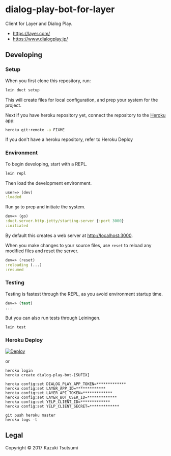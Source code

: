 # dialog-play-bot-for-layer

Client for Layer and Dialog Play.

* https://layer.com/
* https://www.dialogplay.jp/

## Developing

### Setup

When you first clone this repository, run:

```sh
lein duct setup
```

This will create files for local configuration, and prep your system
for the project.

Next if you have heroku repository yet,
connect the repository to the [Heroku][] app:

```sh
heroku git:remote -a FIXME
```

[heroku]: https://www.heroku.com/

If you don't have a heroku repository,
refer to Heroku Deploy

### Environment

To begin developing, start with a REPL.

```sh
lein repl
```

Then load the development environment.

```clojure
user=> (dev)
:loaded
```

Run `go` to prep and initiate the system.

```clojure
dev=> (go)
:duct.server.http.jetty/starting-server {:port 3000}
:initiated
```

By default this creates a web server at <http://localhost:3000>.

When you make changes to your source files, use `reset` to reload any
modified files and reset the server.

```clojure
dev=> (reset)
:reloading (...)
:resumed
```

### Testing

Testing is fastest through the REPL, as you avoid environment startup
time.

```clojure
dev=> (test)
...
```

But you can also run tests through Leiningen.

```sh
lein test
```

### Heroku Deploy

[![Deploy](https://www.herokucdn.com/deploy/button.svg)](https://heroku.com/deploy)

or

```
heroku login
heroku create dialog-play-bot-[SUFIX]

heroku config:set DIALOG_PLAY_APP_TOKEN=*************
heroku config:set LAYER_APP_ID=*************
heroku config:set LAYER_API_TOKEN=*************
heroku config:set LAYER_BOT_USER_ID=*************
heroku config:set YELP_CLIENT_ID=*************
heroku config:set YELP_CLIENT_SECRET=*************

git push heroku master
heroku logs -t
```

## Legal

Copyright © 2017 Kazuki Tsutsumi